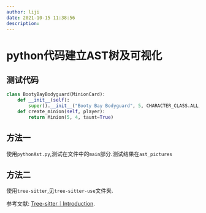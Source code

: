 ```yaml
---
author: liji
date: 2021-10-15 11:38:56
description: 
---
```




# python代码建立AST树及可视化

## 测试代码

```python
class BootyBayBodyguard(MinionCard):
    def __init__(self):
        super().__init__("Booty Bay Bodyguard", 5, CHARACTER_CLASS.ALL, CARD_RARITY.COMMON)
    def create_minion(self, player):
        return Minion(5, 4, taunt=True)
```

## 方法一

 使用`pythonAst.py`,测试在文件中的`main`部分.测试结果在`ast_pictures`

## 方法二

使用`tree-sitter`,见`tree-sitter-use`文件夹.

参考文献: [Tree-sitter｜Introduction](https://tree-sitter.github.io/tree-sitter/#language-bindings).

